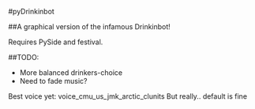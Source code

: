 #pyDrinkinbot

##A graphical version of the infamous Drinkinbot!

Requires PySide and festival.

##TODO:
 - More balanced drinkers-choice
 - Need to fade music?

Best voice yet: voice_cmu_us_jmk_arctic_clunits
But really.. default is fine
